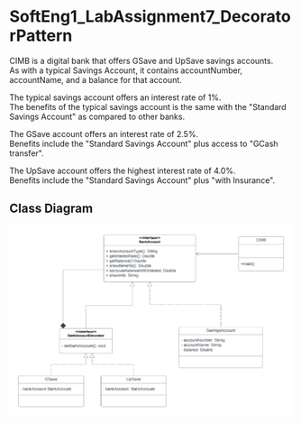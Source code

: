 # SoftEng1_LabAssignment7_DecoratorPattern

CIMB is a digital bank that offers GSave and UpSave savings accounts.   
As with a typical Savings Account, it contains accountNumber, accountName, and a balance for that account.  

The typical savings account offers an interest rate of 1%.  
The benefits of the typical savings account is the same with the "Standard Savings Account" as compared to other banks.  

The GSave account offers an interest rate of 2.5%.  
Benefits include the "Standard Savings Account" plus access to "GCash transfer".  

The UpSave account offers the highest interest rate of 4.0%.  
Benefits include the "Standard Savings Account" plus "with Insurance".

## Class Diagram
![SoftEng1LabAssignment7](SoftEng1LabAssignment7.png)
